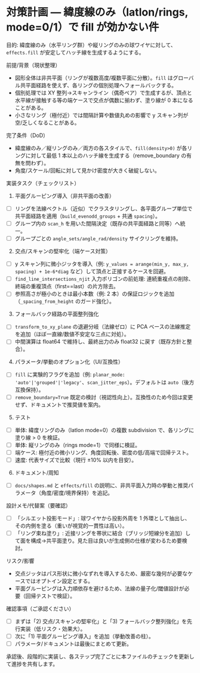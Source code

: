 # 対策計画 — 緯度線のみ（latlon/rings, mode=0/1）で fill が効かない件

目的: 緯度線のみ（水平リング群）や縦リングのみの球ワイヤに対して、`effects.fill` が安定してハッチ線を生成するようにする。

前提/背景（現状整理）
- 図形全体は非共平面（リングが複数高度/複数平面に分散）。`fill` はグローバル共平面経路を使えず、各リングの個別処理へフォールバックする。
- 個別処理では XY 整列→スキャンライン（偶奇ペア）で生成するが、頂点と水平線が接触する等の端ケースで交点が偶数に揃わず、塗り線が 0 本になることがある。
- 小さなリング（極付近）では間隔計算や数値丸めの影響で y スキャン列が空/乏しくなることがある。

完了条件（DoD）
- 緯度線のみ／縦リングのみ／両方の各スタイルで、`fill(density>0)` が各リングに対して最低 1 本以上のハッチ線を生成する（remove_boundary の有無を問わず）。
- 角度/スケール/回転に対して見かけ密度が大きく破綻しない。

実装タスク（チェックリスト）

1) 平面グルーピング導入（非共平面の改善）
- [ ] リングを法線ベクトル（近似）でクラスタリングし、各平面グループ単位で共平面経路を適用（`build_evenodd_groups` + 共通 `spacing`）。
- [ ] グループ内の `scan_h` を用いた間隔決定（既存の共平面経路と同等）へ統一。
- [ ] グループごとの `angle_sets/angle_rad/density` サイクリングを維持。

2) 交点/スキャンの堅牢化（端ケース対策）
- [ ] y スキャン列に微小ジッタを導入（例: `y_values = arange(min_y, max_y, spacing) + 1e-6*diag` など）して頂点と正接するケースを回避。
- [ ] `find_line_intersections_njit` 入力ポリゴンの前処理: 連続重複点の削除、終端の重複頂点（first==last）の片方除去。
- [ ] 参照高さが極小のときは最小本数（例: 2 本）の保証ロジックを追加（`_spacing_from_height` のガード強化）。

3) フォールバック経路の平面整列強化
- [ ] `transform_to_xy_plane` の退避分岐（法線ゼロ）に PCA ベースの法線推定を追加（ほぼ一直線/数値不安定な三点に対処）。
- [ ] 中間演算は float64 で維持し、最終出力のみ float32 に戻す（既存方針と整合）。

4) パラメータ/挙動のオプション化（UI/互換性）
- [ ] `fill` に実験的フラグを追加（例: `planar_mode: 'auto'|'grouped'|'legacy'`、`scan_jitter_eps`）。デフォルトは `auto`（後方互換保持）。
- [ ] `remove_boundary=True` 既定の検討（視認性向上）。互換性のため今回は変更せず、ドキュメントで推奨値を案内。

5) テスト
- [ ] 単体: 緯度リングのみ（latlon mode=0）の複数 subdivision で、各リングに塗り線 > 0 を検証。
- [ ] 単体: 縦リングのみ（rings mode=1）で同様に検証。
- [ ] 端ケース: 極付近の微小リング、角度回転後、密度の低/高端で回帰テスト。
- [ ] 速度: 代表サイズで比較（現行 ±10% 以内を目安）。

6) ドキュメント/周知
- [ ] `docs/shapes.md` と `effects/fill` の説明に、非共平面入力時の挙動と推奨パラメータ（角度/密度/境界保持）を追記。

設計メモ/代替案（要確認）
- [ ] 「シルエット投影モード」: 球ワイヤから投影外周を 1 外環として抽出し、その内側を塗る（重いが視覚的一貫性は高い）。
- [ ] 「リング束ね塗り」: 近接リングを帯状に結合（ブリッジ短線分を追加）して面を構成→共平面塗り。見た目は良いが生成側の仕様が変わるため要検討。

リスク/影響
- 交点ジッタはパス形状に微小なずれを導入するため、厳密な幾何が必要なケースではオプトイン設定とする。
- 平面グルーピングは入力順依存を避けるため、法線の量子化/閾値設計が必要（回帰テストで検証）。

確認事項（ご承認ください）
- [ ] まずは「2) 交点/スキャンの堅牢化」と「3) フォールバック整列強化」を先行実装（低リスク・効果大）。
- [ ] 次に「1) 平面グルーピング導入」を追加（挙動改善の柱）。
- [ ] パラメータ/ドキュメントは最後にまとめて更新。

承認後、段階的に実装し、各ステップ完了ごとに本ファイルのチェックを更新して進捗を共有します。


